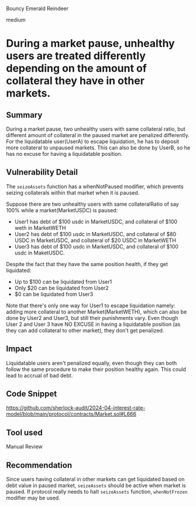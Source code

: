 Bouncy Emerald Reindeer

medium

# During a market pause, unhealthy users are treated differently depending on the amount of collateral they have in other markets.

## Summary
During a market pause, two unhealthy users with same collateral ratio, but different amount of collateral in the paused market are penalized differently.
For the liquidatable user(UserA) to escape liquidation, he has to deposit more collateral to unpaused markets.
This can also be done by UserB, so he has no excuse for having a liquidatable position.

## Vulnerability Detail
The `seizeAssets` function has a whenNotPaused modifier, which prevents seizing collaterals within that market when it is paused.

Suppose there are two unhealthy users with same collateralRatio of say 100% while a market(MarketUSDC) is paused:

- User1 has debt of $100 usdc in MarketUSDC, and collateral of $100 weth in MarketWETH
- User2 has debt of $100 usdc in MarketUSDC, and collateral of $80 USDC in MarketUSDC, and collateral of $20 USDC in MarketWETH
- User3 has debt of $100 usdc in MarketUSDC, and collateral of $100 usdc in MaketUSDC.

Despite the fact that they have the same position health, if they get liquidated:

- Up to $100 can be liquidated from User1
- Only $20 can be liquidated from User2
- $0 can be liquidated from User3

Note that there's only one way for User1 to escape liquidation namely: adding more collateral to another Market(MarketWETH), which can also be done by User2 and User3, but still their punishments vary.
Even though User 2 and User 3 have NO EXCUSE in having a liquidatable position (as they can add collateral to other market), they don't get penalized.

## Impact
Liquidatable users aren't penalized equally, even though they can both follow the same procedure to make their position healthy again. This could lead to accrual of bad debt.

## Code Snippet
https://github.com/sherlock-audit/2024-04-interest-rate-model/blob/main/protocol/contracts/Market.sol#L666

## Tool used

Manual Review

## Recommendation
Since users having collateral in other markets can get liquidated based on debt value in paused market, `seizeAssets` should be active when market is paused.
If protocol really needs to halt `seizeAssets` function, `whenNotFrozen` modifier may be used.
